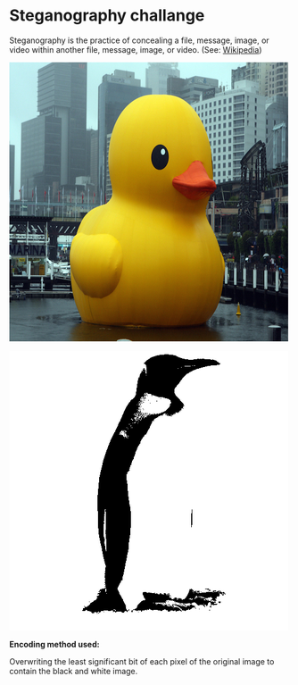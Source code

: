 # Steganography challange

Steganography is the practice of concealing a file, message, image, or video within another file,
message, image, or video. (See: [Wikipedia][wiki-steganography])


![Encoded image][img-encoded]

![Decoded image][img-decoded]

**Encoding method used:**

Overwriting the least significant bit of each pixel of the original image to contain the black and
white image.

[img-original]: originals/duck.jpg
[img-concealed]: originals/penguin.png
[img-encoded]: encoded/duck_with_secret.png
[img-decoded]: decoded/decoded_img.png
[wiki-steganography]: https://en.wikipedia.org/wiki/Steganography
